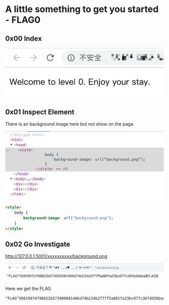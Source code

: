 # A little something to get you started - FLAG0

## 0x00 Index

![](./imgs/index.png)

## 0x01 Inspect Element

There is an background image here but not show on the page.

![](./imgs/bg_img.png)

```html
<style>
	body {
		background-image: url("background.png");
	}
</style>
```

## 0x02 Go Investigate

http://127.0.0.1:5001/xxxxxxxxxx/background.png

![](./imgs/flag.png)

Here we get the FLAG

```
^FLAG^5081997d798822b573900081466d74b234b2f77f5a881fa23bc977c36fdd3bba$FLAG$
```